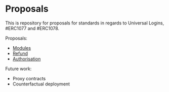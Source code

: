# Proposals

This is repository for proposals for standards in regards to Universal Logins, #ERC1077 and #ERC1078.

Proposals:
* [Modules](/modules.md)
* [Refund](/refund.md)
* [Authorisation](/authorisation.md)

Future work:
* Proxy contracts
* Counterfactual deployment
